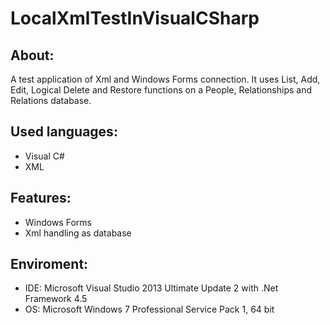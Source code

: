 # LocalXmlTestInVisualCSharp


About:
------
A test application of Xml and Windows Forms connection. It uses List, Add, Edit, Logical Delete and Restore functions on a People, Relationships and Relations database.


Used languages:
---------------
- Visual C#
- XML


Features:
---------
- Windows Forms
- Xml handling as database


Enviroment:
-----------
- IDE: Microsoft Visual Studio 2013 Ultimate Update 2 with .Net Framework 4.5
- OS: Microsoft Windows 7 Professional Service Pack 1, 64 bit
